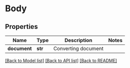 # Body

## Properties
Name | Type | Description | Notes
------------ | ------------- | ------------- | -------------
**document** | **str** | Converting document | 

[[Back to Model list]](../README.md#documentation-for-models) [[Back to API list]](../README.md#documentation-for-api-endpoints) [[Back to README]](../README.md)

